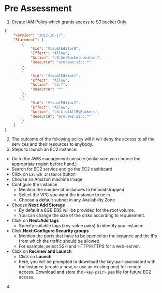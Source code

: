 # Pre Assessment

1. Create IAM Policy which grants access to S3 bucket Only.
```json
{
    "Version": "2012-10-17",
    "Statement": [
        {
            "Sid": "VisualEditor0",
            "Effect": "Allow",
            "Action": "s3:GetBucketLocation",
            "Resource": "arn:aws:s3:::*"
        },
        {
            "Sid": "VisualEditor1",
            "Effect": "Allow",
            "Action": "s3:*",
            "Resource": "*"
        },
        {
            "Sid": "VisualEditor2",
            "Effect": "Allow",
            "Action": "s3:ListAllMyBuckets",
            "Resource": "arn:aws:s3:::*"
        }
    ]
}
```
2. The outcome of the following policy will it will deny the access to all the services and their resources to anybody.
3. Steps to launch an EC2 instance:
  - Go to the AWS management console (make sure you choose the appropriate region before hand.)
  - Search for EC2 service and go the EC2 dashboard
  - Click on `Launch Instance` button
  - Choose an Amazon machine Image
  - Configure the instance
    - Mention the number of instances to be bootstrapped.
    - Select the VPC you want the instance to be in.
    - Choose a default subnet in any Availability Zone
  - Choose **Next:Add Storage**
    - By default a 8GB EBS will be provided for the root volume.
    - You can change the size of the disks according to requirement.
  - Click on **Next:Add tags**
    - Specify suitable tags (key-value pairs) to identify you instance
  - Click **Next:Configure Security groups**
    - Mention the ports that have to be opened on the instance and the IPs from which the traffic should be allowed.
    - For example, select SSH and HTTP/HTTPS for a web-server.
  - Click on **Recview and Launch**
    - Click on **Launch**
    - here, you will be prompted to download the key-pair associated with the instance (create a new, or use an existing one) for remote access. Download and store the `<key-pair>.pem` file for future EC2 access.

4. 
